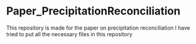 # Paper_PrecipitationReconciliation
This repository is made for the paper on precipitation reconciliation
I have tried to put all the necessary files in this repository
